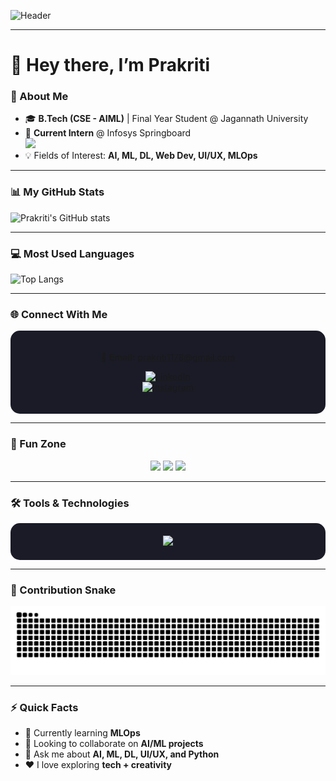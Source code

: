<!-- Profile Banner -->
![Header](https://capsule-render.vercel.app/api?type=venom&height=300&color=gradient&text=Hello%20Everyone˙⋆✮)

---

# 👋 Hey there, I’m Prakriti  

### 🌸 About Me  
- 🎓 **B.Tech (CSE - AIML)** | Final Year Student @ Jagannath University  
- 💼 **Current Intern** @ Infosys Springboard <br>
  <img src="https://download.logo.wine/logo/Infosys/Infosys-Logo.wine.png" width="150"/>  
- 💡 Fields of Interest: **AI, ML, DL, Web Dev, UI/UX, MLOps**  

---

### 📊 My GitHub Stats  
![Prakriti's GitHub stats](https://github-readme-stats.vercel.app/api?username=prakritea&show_icons=true&theme=material-palenight&bg_color=0d1117&title_color=cf9fff&text_color=ffffff&icon_color=58a6ff)

---

### 💻 Most Used Languages  
![Top Langs](https://github-readme-stats.vercel.app/api/top-langs/?username=prakritea&layout=compact&theme=material-palenight&bg_color=0d1117&title_color=cf9fff&text_color=ffffff)

---

### 🌐 Connect With Me  
<div align="center" style="background:#1a1b27; padding:20px; border-radius:15px;">

📧 **Email:** [prakriti1178@gmail.com](mailto:prakriti1178@gmail.com)  

[![LinkedIn](https://img.shields.io/badge/LinkedIn-Connect-blue?logo=linkedin&logoColor=white&style=for-the-badge)](https://www.linkedin.com/in/prakriti-81b6822b9/)  
[![Instagram](https://img.shields.io/badge/Instagram-Follow-pink?logo=instagram&logoColor=white&style=for-the-badge)](https://www.instagram.com/prakritiiii_11/)  

</div>  

---

### 🎉 Fun Zone  
<div align="center">

<img src="https://media.giphy.com/media/k1xA4WSR0EqGRATxKI/giphy.gif" width="250"/>  
<img src="https://media.tenor.com/b3tuLxehQEsAAAAC/please-hire-me.gif" width="250"/>  
<img src="https://media.giphy.com/media/s3yvjYV2gf8T7zcUpQ/giphy.gif" width="250"/>  

</div>

---

### 🛠️ Tools & Technologies  
<div align="center" style="background:#1a1b27; padding:20px; border-radius:15px;">

<img src="https://skillicons.dev/icons?i=python,cpp,github,git,vscode,figma,mysql,docker,tensorflow,pytorch,sklearn,numpy,pandas,matplotlib,seaborn,opencv,jupyter,fastapi" height="50"/>

</div>  

---

### 🐍 Contribution Snake  
![Snake animation](https://github.com/prakritea/prakritea/blob/output/github-contribution-grid-snake.svg)

---

### ⚡ Quick Facts  
- 🌱 Currently learning **MLOps**  
- 🤝 Looking to collaborate on **AI/ML projects**  
- 💬 Ask me about **AI, ML, DL, UI/UX, and Python**  
- ❤️ I love exploring **tech + creativity**  
